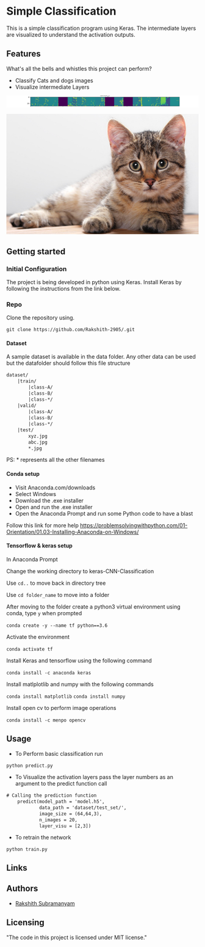 # Simple Classification

This is a simple classification program using Keras. The intermediate layers are visualized to understand the activation outputs.

## Features

What's all the bells and whistles this project can perform?
* Classify Cats and dogs images
* Visualize intermediate Layers


![Convolution 2D](feature_map.png)


![Test Image](dataset/test_set/cat_or_dog_2.jpg)


## Getting started

### Initial Configuration

The project is being developed in python using Keras. Install Keras by following the instructions from the link below.

### Repo
Clone the repository using.
```shell
git clone https://github.com/Rakshith-2905/.git
```

#### Dataset
A sample dataset is available in the data folder.
Any other data can be used but the datafolder should follow this file structure

    dataset/
        |train/
            |class-A/
            |class-B/
            |class-*/        
        |valid/
            |class-A/
            |class-B/
            |class-*/
        |test/
            xyz.jpg
            abc.jpg
            *.jpg
PS: * represents all the other filenames

#### Conda setup

* Visit Anaconda.com/downloads
* Select Windows
* Download the .exe installer
* Open and run the .exe installer
* Open the Anaconda Prompt and run some Python code to have a blast

Follow this link for more help
    https://problemsolvingwithpython.com/01-Orientation/01.03-Installing-Anaconda-on-Windows/

#### Tensorflow & keras setup

In Anaconda Prompt 

Change the working directory to keras-CNN-Classification

Use  ```cd..``` to move back in directory tree

Use ```cd folder_name``` to move into a folder 


After moving to the folder create a python3 virtual environment using conda, type ``y`` when prompted

```conda create -y --name tf python==3.6```


Activate the environment

``` conda activate tf ```

Install Keras and tensorflow using the following command

```conda install -c anaconda keras```

Install matlplotlib and numpy with the following commands

```conda install matplotlib```
```conda install numpy```

Install open cv to perform image operations

```conda install -c menpo opencv```

## Usage

* To Perform basic classification run
```shell
python predict.py
```
* To Visualize the activation layers pass the layer numbers as an argument to the predict function call
```
# Calling the prediction function
    predict(model_path = 'model.h5', 
            data_path = 'dataset/test_set/', 
            image_size = (64,64,3),
            n_images = 20,
            layer_visu = [2,3])
```
* To retrain the network
```
python train.py
```

## Links

## Authors
- [Rakshith Subramanyam](https://github.com/rakshith-2905)


## Licensing

"The code in this project is licensed under MIT license."
